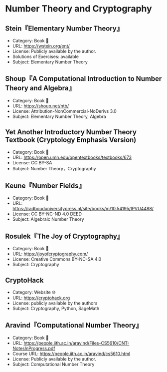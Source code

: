 # Number Theory and Cryptography

## Stein『Elementary Number Theory』

* Category: Book 📖
* URL: <https://wstein.org/ent/>
* License: Publicly available by the author.
* Solutions of Exercises: available
* Subject: Elementary Number Theory

## Shoup『A Computational Introduction to Number Theory and Algebra』

* Category: Book 📖
* URL: <https://shoup.net/ntb/>
* License: Attribution-NonCommercial-NoDerivs 3.0
* Subject: Elementary Number Theory, Algebra

## Yet Another Introductory Number Theory Textbook (Cryptology Emphasis Version)

* Category: Book 📖
* URL: <https://open.umn.edu/opentextbooks/textbooks/673>
* License: CC BY-SA
* Subject: Number Theory，Cryptography

## Keune『Number Fields』

* Category: Book 📖
* URL: <https://radbouduniversitypress.nl/site/books/m/10.54195/IPVU4488/>
* License: CC BY-NC-ND 4.0 DEED
* Subject: Algebraic Number Theory

## Rosulek『The Joy of Cryptography』

* Category: Book 📖
* URL: <https://joyofcryptography.com/>
* License: Creative Commons BY-NC-SA 4.0
* Subject: Cryptography

## CryptoHack

* Category: Website 🌐
* URL: <https://cryptohack.org>
* License: publicly available by the authors
* Subject: Cryptography, Python, SageMath

## Aravind『Computational Number Theory』

* Category: Book 📖
* URL: <https://people.iith.ac.in/aravind/Files-CS5610/CNT-NotesInProgress.pdf>
* Course URL: <https://people.iith.ac.in/aravind/cs5610.html>
* License: Publicly available by the author.
* Subject: Computational Number Theory